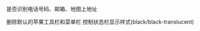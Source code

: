 是否识别电话号码、邮箱、地图上地址
<meta name="format-detection" content="telephone=no">
<meta name="format-detection" content="date=no">
<meta name="format-detection" content="address=no">
<meta name="format-detection" content="email=no">

删除默认的苹果工具栏和菜单栏
<meta name="apple-mobile-web-app-capable" content="yes">
控制状态栏显示样式(black/black-translucent)
<meta name="apple-mobile-web-app-status-bar-style" content="black">
<meta name="apple-touch-fullscreen" content="yes">
<meta http-equiv="Content-Security-Policy" content="upgrade-insecure-requests"/>